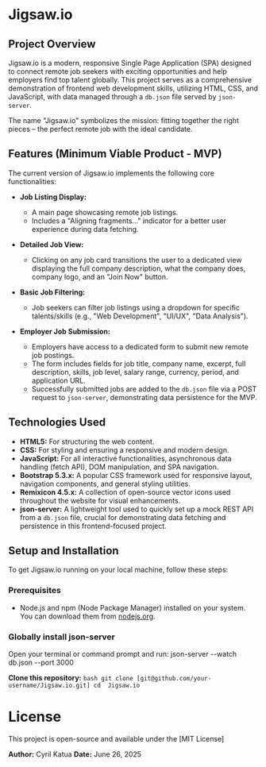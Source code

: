 # Jigsaw.io

## Project Overview

Jigsaw.io is a modern, responsive Single Page Application (SPA) designed to connect remote job seekers with exciting opportunities and help employers find top talent globally. This project serves as a comprehensive demonstration of frontend web development skills, utilizing HTML, CSS, and JavaScript, with data managed through a `db.json` file served by `json-server`.

The name "Jigsaw.io" symbolizes the mission: fitting together the right pieces – the perfect remote job with the ideal candidate.

## Features (Minimum Viable Product - MVP)

The current version of Jigsaw.io implements the following core functionalities:

- **Job Listing Display:**
  - A main page showcasing remote job listings.
  - Includes a "Aligning fragments..." indicator for a better user experience during data fetching.

- **Detailed Job View:**
  - Clicking on any job card transitions the user to a dedicated view displaying the full company description, what the company does, company logo, and an "Join Now" button.

- **Basic Job Filtering:**
  - Job seekers can filter job listings using a dropdown for specific talents/skills (e.g., "Web Development", "UI/UX", "Data Analysis").
  
- **Employer Job Submission:**
  - Employers have access to a dedicated form to submit new remote job postings.
  - The form includes fields for job title, company name, excerpt, full description, skills, job level, salary range, currency, period, and application URL.
  - Successfully submitted jobs are added to the `db.json` file via a POST request to `json-server`, demonstrating data persistence for the MVP.

## Technologies Used

- **HTML5:** For structuring the web content.
- **CSS:** For styling and ensuring a responsive and modern design.
- **JavaScript:** For all interactive functionalities, asynchronous data handling (fetch API), DOM manipulation, and SPA navigation.
- **Bootstrap 5.3.x:** A popular CSS framework used for responsive layout, navigation components, and general styling utilities.
- **Remixicon 4.5.x:** A collection of open-source vector icons used throughout the website for visual enhancements.
- **json-server:** A lightweight tool used to quickly set up a mock REST API from a `db.json` file, crucial for demonstrating data fetching and persistence in this frontend-focused project.

## Setup and Installation

To get Jigsaw.io running on your local machine, follow these steps:

### Prerequisites

- Node.js and npm (Node Package Manager) installed on your system. You can download them from [nodejs.org](https://nodejs.org/).

### Globally install json-server

Open your terminal or command prompt and run:
 json-server --watch db.json --port 3000

 **Clone this repository:**
    ```bash
    git clone [git@github.com/your-username/Jigsaw.io.git]
    cd  Jigsaw.io
    ```
   

# License
This project is open-source and available under the [MIT License]

**Author:** Cyril Katua
**Date:** June 26, 2025